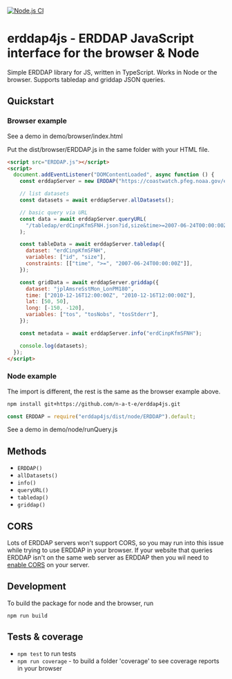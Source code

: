 [![Node.js CI](https://github.com/n-a-t-e/erddap4js/workflows/Node.js%20CI/badge.svg)](https://github.com/n-a-t-e/erddap4js/actions)

# erddap4js - ERDDAP JavaScript interface for the browser & Node

Simple ERDDAP library for JS, written in TypeScript. Works in Node or the browser. Supports tabledap and griddap JSON queries.

## Quickstart

### Browser example

See a demo in demo/browser/index.html

Put the dist/browser/ERDDAP.js in the same folder with your HTML file.

```html
<script src="ERDDAP.js"></script>
<script>
  document.addEventListener("DOMContentLoaded", async function () {
    const erddapServer = new ERDDAP("https://coastwatch.pfeg.noaa.gov/erddap");

    // list datasets
    const datasets = await erddapServer.allDatasets();

    // basic query via URL
    const data = await erddapServer.queryURL(
      "/tabledap/erdCinpKfmSFNH.json?id,size&time>=2007-06-24T00:00:00Z"
    );

    const tableData = await erddapServer.tabledap({
      dataset: "erdCinpKfmSFNH",
      variables: ["id", "size"],
      constraints: [["time", ">=", "2007-06-24T00:00:00Z"]],
    });

    const gridData = await erddapServer.griddap({
      dataset: "jplAmsreSstMon_LonPM180",
      time: ["2010-12-16T12:00:00Z", "2010-12-16T12:00:00Z"],
      lat: [50, 50],
      long: [-150, -120],
      variables: ["tos", "tosNobs", "tosStderr"],
    });

    const metadata = await erddapServer.info("erdCinpKfmSFNH");

    console.log(datasets);
  });
</script>
```

### Node example

The import is different, the rest is the same as the browser example above.

```bash
npm install git+https://github.com/n-a-t-e/erddap4js.git
```

```js
const ERDDAP = require("erddap4js/dist/node/ERDDAP").default;
```

See a demo in demo/node/runQuery.js

## Methods

- `ERDDAP()`
- `allDatasets()`
- `info()`
- `queryURL()`
- `tabledap()`
- `griddap()`

## CORS

Lots of ERDDAP servers won't support CORS, so you may run into this issue while trying to use ERDDAP in your browser. If your website that queries ERDDAP isn't on the same web server as ERDDAP then you wil need to [enable CORS](https://enable-cors.org/server.html) on your server.

## Development

To build the package for node and the browser, run

`npm run build`

## Tests & coverage

- `npm test` to run tests
- `npm run coverage` - to build a folder 'coverage' to see coverage reports in your browser
